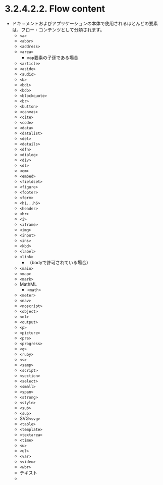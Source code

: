 # 3.2.4.2.2. Flow content

- ドキュメントおよびアプリケーションの本体で使用されるほとんどの要素は、フロー・コンテンツとして分類されます。
    - `<a>`
    - `<abbr>`
    - `<address>`
    - `<area>`
        - `map`要素の子孫である場合
    - `<article>`
    - `<aside>`
    - `<audio>`
    - `<b>`
    - `<bdi>`
    - `<bdo>`
    - `<blockquote>`
    - `<br>`
    - `<button>`
    - `<canvas>`
    - `<cite>`
    - `<code>`
    - `<data>`
    - `<datalist>`
    - `<del>`
    - `<details>`
    - `<dfn>`
    - `<dialog>`
    - `<div>`
    - `<dl>`
    - `<em>`
    - `<embed>`
    - `<fieldset>`
    - `<figure>`
    - `<footer>`
    - `<form>`
    - `<h1...h6>`
    - `<header>`
    - `<hr>`
    - `<i>`
    - `<iframe>`
    - `<img>`
    - `<input>`
    - `<ins>`
    - `<kbd>`
    - `<label>`
    - `<link>`
        - （bodyで許可されている場合）
    - `<main>`
    - `<map>`
    - `<mark>`
    - MathML
        - `<math>`
    - `<meter>`
    - `<nav>`
    - `<noscript>`
    - `<object>`
    - `<ol>`
    - `<output>`
    - `<p>`
    - `<picture>`
    - `<pre>`
    - `<progress>`
    - `<q>`
    - `<ruby>`
    - `<s>`
    - `<samp>`
    - `<script>`
    - `<section>`
    - `<select>`
    - `<small>`
    - `<span>`
    - `<strong>`
    - `<style>`
    - `<sub>`
    - `<sup>`
    - SVG`<svg>`
    - `<table>`
    - `<template>`
    - `<textarea>`
    - `<time>`
    - `<u>`
    - `<ul>`
    - `<var>`
    - `<video>`
    - `<wbr>`
    - テキスト
    -


